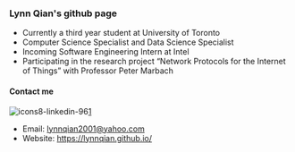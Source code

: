 ### Lynn Qian's github page

<!--
**lynnqian/lynnqian** is a ✨ _special_ ✨ repository because its `README.md` (this file) appears on your GitHub profile.

Here are some ideas to get you started:

- 🔭 I’m currently working on ...
- 🌱 I’m currently learning ...
- 👯 I’m looking to collaborate on ...
- 🤔 I’m looking for help with ...
- 💬 Ask me about ...
- 📫 How to reach me: ...
- 😄 Pronouns: ...
- ⚡ Fun fact: ...
-->

- Currently a third year student at University of Toronto
- Computer Science Specialist and Data Science Specialist
- Incoming Software Engineering Intern at Intel
- Participating in the research project “Network Protocols for the Internet of Things” with Professor Peter Marbach

#### Contact me
![icons8-linkedin-96](https://user-images.githubusercontent.com/33213104/157267143-251d7b5c-18a4-4d89-869e-a5723f95d592.png)[1]

[1]: https://www.linkedin.com/in/lynn-qian-0257791bb/

- Email: lynnqian2001@yahoo.com
- Website: https://lynnqian.github.io/
